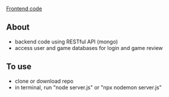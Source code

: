 [Frontend code](https://github.com/matthewcuan/chess-with-friends-frontend)

## About
- backend code using RESTful API (mongo)
- access user and game databases for login and game review

## To use

- clone or download repo
- in terminal, run "node server.js" or "npx nodemon server.js"